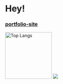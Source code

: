 # Hey!
<h3><a href="https://kamaaki.github.io/portfolio">portfolio-site</a></h3>
 
<img alt="Top Langs" height="150px" src="https://github-readme-stats.vercel.app/api/top-langs/?username=akcatchang&layout=compact&show_icons=true&theme=vue-dark" />

<img src="https://skillicons.dev/icons?i=html,css,sass,js,ts,vue,react,python" />
